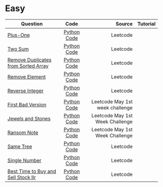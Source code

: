 # Easy
|Question|    Code    |     Source    |Tutorial|
|----------|:-------------:|------:|-----:|
|  [Plus-One](https://leetcode.com/problems/plus-one/)  |  [Python Code](https://github.com/SwapnanilDhol/Coding-Interview-Challenges/blob/master/Python/Easy/Plus-One.py) |Leetcode||
|[Two Sum](https://leetcode.com/problems/two-sum/)|[Python Code](https://github.com/SwapnanilDhol/Coding-Interview-Challenges/blob/master/Python/Easy/Two-Sum.py)|Leetcode||
|[Remove Duplicates from Sorted Array](https://leetcode.com/problems/remove-duplicates-from-sorted-array/)|[Python Code](https://github.com/SwapnanilDhol/Coding-Interview-Challenges/blob/master/Python/Easy/Remove-Duplicates-from-Sorted-Array.py)|Leetcode||
|[Remove Element](https://leetcode.com/problems/remove-element/)|[Python Code](https://github.com/SwapnanilDhol/Coding-Interview-Challenges/blob/master/Python/Easy/Remove-Element.py)|Leetcode||
|[Reverse Integer](https://leetcode.com/problems/reverse-integer/)|[Python Code](https://github.com/SwapnanilDhol/Coding-Interview-Challenges/blob/master/Python/Easy/Reverse-Integer.py)|Leetcode||
|[First Bad Version](https://leetcode.com/problems/first-bad-version/)|[Python Code](https://github.com/SwapnanilDhol/Coding-Interview-Challenges/blob/master/Python/Easy/First-Bad-Version.py)|Leetcode May 1st week challenge||
|[Jewels and Stones](https://leetcode.com/problems/jewels-and-stones/)|[Python Code](https://github.com/SwapnanilDhol/Coding-Interview-Challenges/blob/master/Swift/Easy/Jewels-And-Stones.py)|Leetcode May 1st Week Challenge||
|[Ransom Note](https://leetcode.com/problems/ransom-note/)|[Python Code](https://github.com/SwapnanilDhol/Coding-Interview-Challenges/blob/master/Swift/Easy/Ransome-Note.py)|Leetcode May 1st Week Challenge||
|[Same Tree](https://leetcode.com/problems/same-tree/)|[Python Code](https://github.com/SwapnanilDhol/Coding-Interview-Challenges/blob/master/Python/Easy/Same-Tree.py)|Leetcode||
|[Single Number](https://leetcode.com/problems/single-number/)|[Python Code](https://github.com/SwapnanilDhol/Coding-Interview-Challenges/blob/master/Python/Easy/Single-Number.py)|Leetcode||
|[Best Time to Buy and Sell Stock IIr](https://leetcode.com/problems/best-time-to-buy-and-sell-stock-ii//)|[Python Code](https://github.com/SwapnanilDhol/Coding-Interview-Challenges/blob/master/Python/Easy/Best-Time-to-Buy-and-Sell-Stock-II.py)|Leetcode||


